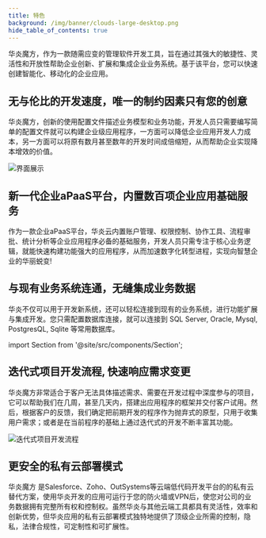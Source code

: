 ```yaml
---
title: 特色
background: /img/banner/clouds-large-desktop.png
hide_table_of_contents: true
---
```


华炎魔方，作为一款随需应变的管理软件开发工具，旨在通过其强大的敏捷性、灵活性和开放性帮助企业创新、扩展和集成企业业务系统。基于该平台，您可以快速创建智能化、移动化的企业应用。

## 无与伦比的开发速度，唯一的制约因素只有您的创意

华炎魔方，创新的使用配置文件描述业务模型和业务功能，开发人员只需要编写简单的配置文件就可以构建企业级应用程序，一方面可以降低企业应用开发人力成本，另一方面可以将原有数月甚至数年的开发时间成倍缩短，从而帮助企业实现降本增效的价值。

![界面展示](/assets/platform/apps.png)


## 新一代企业aPaaS平台，内置数百项企业应用基础服务

作为一款企业aPaaS平台，华炎云内置账户管理、权限控制、协作工具、流程审批、统计分析等企业应用程序必备的基础服务，开发人员只需专注于核心业务逻辑，就能快速构建功能强大的应用程序，从而加速数字化转型进程，实现向智慧企业的华丽蜕变!

## 与现有业务系统连通，无缝集成业务数据

华炎不仅可以用于开发新系统，还可以轻松连接到现有的业务系统，进行功能扩展与集成开发。您只需配置数据库连接，就可以连接到 SQL Server, Oracle, Mysql, PostgresQL, Sqlite 等常用数据库。

import Section from '@site/src/components/Section';

<Section background="/img/banner/service-overview-lg.png">

## 迭代式项目开发流程, 快速响应需求变更

华炎魔方非常适合于客户无法具体描述需求、需要在开发过程中深度参与的项目，它可以帮助我们在几周，甚至几天内，搭建出应用程序的框架并交付客户试用。然后，根据客户的反馈，我们确定把前期开发的程序作为抛弃式的原型，只用于收集用户需求；或者是在当前程序的基础上通过迭代式的开发不断丰富其功能。

![迭代式项目开发流程](/assets/overview-dev.jpg)

</Section>

## 更安全的私有云部署模式

华炎魔方 是Salesforce、Zoho、OutSystems等云端低代码开发平台的的私有云替代方案，使用华炎开发的应用可运行于您的防火墙或VPN后，使您对公司的业务数据拥有完整所有权和控制权。虽然华炎与其他云端工具都具有灵活性，效率和创新优势，但华炎应用的私有云部署模式独特地提供了顶级企业所需的控制，隐私，法律合规性，可定制性和可扩展性。
